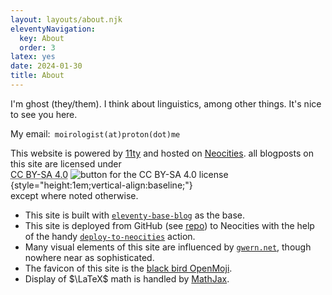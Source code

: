```yaml
---
layout: layouts/about.njk
eleventyNavigation:
  key: About
  order: 3
latex: yes
date: 2024-01-30
title: About
---
```


I'm ghost (they/them). I think about linguistics, among other things. It's nice to see you here.

My email:` moirologist(at)proton(dot)me`

This website is powered by <a href="https://www.11ty.dev" target="_blank" rel="noreferrer">11ty</a> and hosted on <a href="https://neocities.org" target="_blank" rel="noreferrer">Neocities</a>. all blogposts on this site are licensed under <a href="http://creativecommons.org/licenses/by-sa/4.0/" target="_blank" rel="noreferrer" style="display:inline-block; text-decoration:none;"><span style="text-decoration: underline dotted;">CC BY-SA 4.0</span><span>&nbsp;</span>![button for the CC BY-SA 4.0 license](/img/button/by-sa-88x31.png){style="height:1em;vertical-align:baseline;"}</a> except where noted otherwise.
* This site is built with [`eleventy-base-blog`](https://github.com/11ty/eleventy-base-blog) as the base.
* This site is deployed from GitHub (see [repo](https://github.com/ghostologaster/neocities-11ty-site)) to Neocities with the help of the handy [`deploy-to-neocities`](https://github.com/marketplace/actions/deploy-to-neocities) action.
* Many visual elements of this site are influenced by [`gwern.net`](https://gwern.net), though nowhere near as sophisticated.
* The favicon of this site is the [black bird OpenMoji](https://openmoji.org/library/emoji-1F426-200D-2B1B/).
* Display of $\LaTeX$ math is handled by [MathJax](https://www.mathjax.org/).

